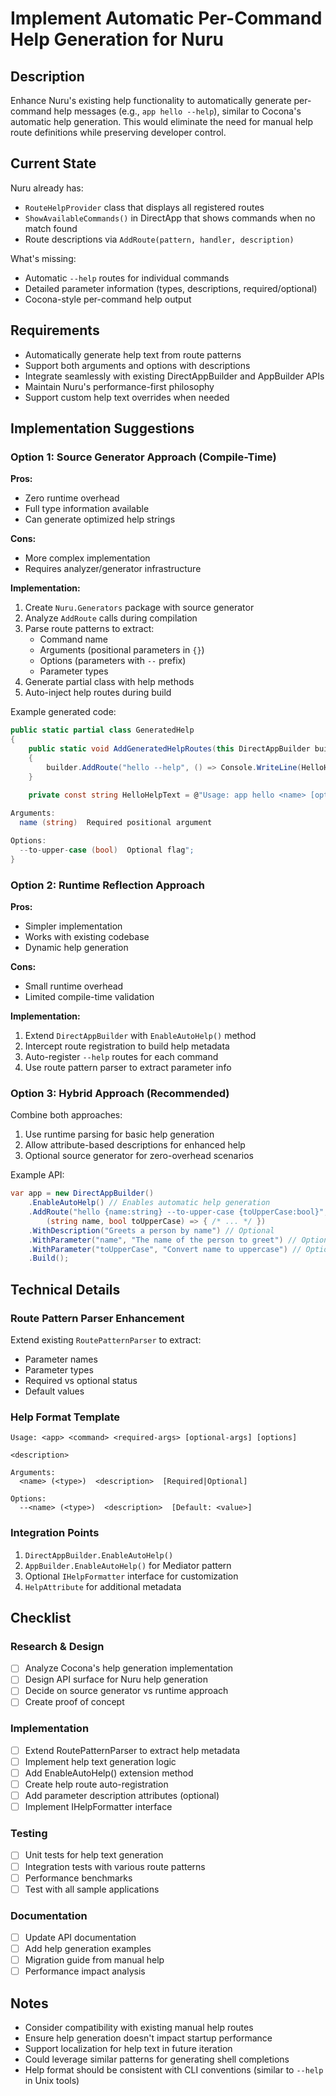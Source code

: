 # Implement Automatic Per-Command Help Generation for Nuru

## Description

Enhance Nuru's existing help functionality to automatically generate per-command help messages (e.g., `app hello --help`), similar to Cocona's automatic help generation. This would eliminate the need for manual help route definitions while preserving developer control.

## Current State

Nuru already has:
- `RouteHelpProvider` class that displays all registered routes
- `ShowAvailableCommands()` in DirectApp that shows commands when no match found
- Route descriptions via `AddRoute(pattern, handler, description)`

What's missing:
- Automatic `--help` routes for individual commands
- Detailed parameter information (types, descriptions, required/optional)
- Cocona-style per-command help output

## Requirements

- Automatically generate help text from route patterns
- Support both arguments and options with descriptions
- Integrate seamlessly with existing DirectAppBuilder and AppBuilder APIs
- Maintain Nuru's performance-first philosophy
- Support custom help text overrides when needed

## Implementation Suggestions

### Option 1: Source Generator Approach (Compile-Time)

**Pros:**
- Zero runtime overhead
- Full type information available
- Can generate optimized help strings

**Cons:**
- More complex implementation
- Requires analyzer/generator infrastructure

**Implementation:**
1. Create `Nuru.Generators` package with source generator
2. Analyze `AddRoute` calls during compilation
3. Parse route patterns to extract:
   - Command name
   - Arguments (positional parameters in `{}`)
   - Options (parameters with `--` prefix)
   - Parameter types
4. Generate partial class with help methods
5. Auto-inject help routes during build

Example generated code:
```csharp
public static partial class GeneratedHelp
{
    public static void AddGeneratedHelpRoutes(this DirectAppBuilder builder)
    {
        builder.AddRoute("hello --help", () => Console.WriteLine(HelloHelpText));
    }
    
    private const string HelloHelpText = @"Usage: app hello <name> [options]

Arguments:
  name (string)  Required positional argument

Options:
  --to-upper-case (bool)  Optional flag";
}
```

### Option 2: Runtime Reflection Approach

**Pros:**
- Simpler implementation
- Works with existing codebase
- Dynamic help generation

**Cons:**
- Small runtime overhead
- Limited compile-time validation

**Implementation:**
1. Extend `DirectAppBuilder` with `EnableAutoHelp()` method
2. Intercept route registration to build help metadata
3. Auto-register `--help` routes for each command
4. Use route pattern parser to extract parameter info

### Option 3: Hybrid Approach (Recommended)

Combine both approaches:
1. Use runtime parsing for basic help generation
2. Allow attribute-based descriptions for enhanced help
3. Optional source generator for zero-overhead scenarios

Example API:
```csharp
var app = new DirectAppBuilder()
    .EnableAutoHelp() // Enables automatic help generation
    .AddRoute("hello {name:string} --to-upper-case {toUpperCase:bool}", 
        (string name, bool toUpperCase) => { /* ... */ })
    .WithDescription("Greets a person by name") // Optional
    .WithParameter("name", "The name of the person to greet") // Optional
    .WithParameter("toUpperCase", "Convert name to uppercase") // Optional
    .Build();
```

## Technical Details

### Route Pattern Parser Enhancement
Extend existing `RoutePatternParser` to extract:
- Parameter names
- Parameter types
- Required vs optional status
- Default values

### Help Format Template
```
Usage: <app> <command> <required-args> [optional-args] [options]

<description>

Arguments:
  <name> (<type>)  <description>  [Required|Optional]

Options:
  --<name> (<type>)  <description>  [Default: <value>]
```

### Integration Points
1. `DirectAppBuilder.EnableAutoHelp()`
2. `AppBuilder.EnableAutoHelp()` for Mediator pattern
3. Optional `IHelpFormatter` interface for customization
4. `HelpAttribute` for additional metadata

## Checklist

### Research & Design
- [ ] Analyze Cocona's help generation implementation
- [ ] Design API surface for Nuru help generation
- [ ] Decide on source generator vs runtime approach
- [ ] Create proof of concept

### Implementation
- [ ] Extend RoutePatternParser to extract help metadata
- [ ] Implement help text generation logic
- [ ] Add EnableAutoHelp() extension method
- [ ] Create help route auto-registration
- [ ] Add parameter description attributes (optional)
- [ ] Implement IHelpFormatter interface

### Testing
- [ ] Unit tests for help text generation
- [ ] Integration tests with various route patterns
- [ ] Performance benchmarks
- [ ] Test with all sample applications

### Documentation
- [ ] Update API documentation
- [ ] Add help generation examples
- [ ] Migration guide from manual help
- [ ] Performance impact analysis

## Notes

- Consider compatibility with existing manual help routes
- Ensure help generation doesn't impact startup performance
- Support localization for help text in future iteration
- Could leverage similar patterns for generating shell completions
- Help format should be consistent with CLI conventions (similar to `--help` in Unix tools)